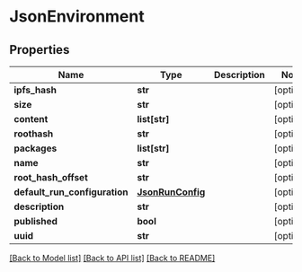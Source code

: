 # JsonEnvironment


## Properties
Name | Type | Description | Notes
------------ | ------------- | ------------- | -------------
**ipfs_hash** | **str** |  | [optional] 
**size** | **str** |  | [optional] 
**content** | **list[str]** |  | [optional] 
**roothash** | **str** |  | [optional] 
**packages** | **list[str]** |  | [optional] 
**name** | **str** |  | [optional] 
**root_hash_offset** | **str** |  | [optional] 
**default_run_configuration** | [**JsonRunConfig**](JsonRunConfig.md) |  | [optional] 
**description** | **str** |  | [optional] 
**published** | **bool** |  | [optional] 
**uuid** | **str** |  | [optional] 

[[Back to Model list]](../README.md#documentation-for-models) [[Back to API list]](../README.md#documentation-for-api-endpoints) [[Back to README]](../README.md)


